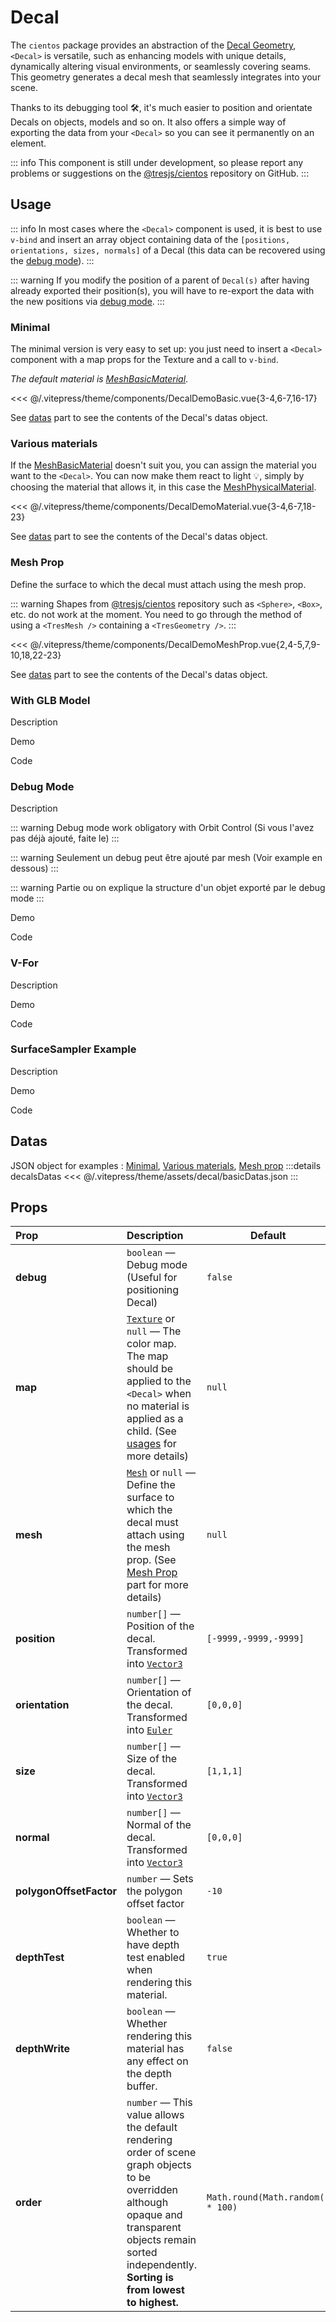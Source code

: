 # Decal

<DocsDemo>
  <DecalDemo />
</DocsDemo>

The `cientos` package provides an abstraction of the [Decal Geometry](https://threejs.org/docs/#examples/en/geometries/DecalGeometry), `<Decal>` is versatile, such as enhancing models with unique details, dynamically altering visual environments, or seamlessly covering seams. This geometry generates a decal mesh that seamlessly integrates into your scene. 

Thanks to its debugging tool 🛠️, it's much easier to position and orientate Decals on objects, models and so on. It also offers a simple way of exporting the data from your `<Decal>` so you can see it permanently on an element.

::: info
This component is still under development, so please report any problems or suggestions on the [@tresjs/cientos](https://github.com/Tresjs/cientos) repository on GitHub.
:::

## Usage

::: info
In most cases where the `<Decal>` component is used, it is best to use `v-bind` and insert an array object containing data of the `[positions, orientations, sizes, normals]` of a Decal (this data can be recovered using the [debug mode](#debug-mode)).
:::

::: warning
If you modify the position of a parent of `Decal(s)` after having already exported their position(s), you will have to re-export the data with the new positions via [debug mode](#debug-mode).
:::

### Minimal

The minimal version is very easy to set up: you just need to insert a `<Decal>` component with a map props for the Texture and a call to `v-bind`.

*The default material is [MeshBasicMaterial](https://threejs.org/docs/#api/en/materials/MeshBasicMaterial)*.

<DocsDemo>
  <DecalDemoBasic />
</DocsDemo>

<<< @/.vitepress/theme/components/DecalDemoBasic.vue{3-4,6-7,16-17}

See [datas](#datas) part to see the contents of the Decal's datas object.

### Various materials
If the [MeshBasicMaterial](https://threejs.org/docs/#api/en/materials/MeshBasicMaterial) doesn't suit you, you can assign the material you want to the `<Decal>`.  You can now make them react to light 💡, simply by choosing the material that allows it, in this case the [MeshPhysicalMaterial](https://threejs.org/docs/#api/en/materials/MeshPhysicalMaterial).

<DocsDemo>
  <DecalDemoMaterial />
</DocsDemo>

<<< @/.vitepress/theme/components/DecalDemoMaterial.vue{3-4,6-7,18-23}

See [datas](#datas) part to see the contents of the Decal's datas object.

### Mesh Prop
Define the surface to which the decal must attach using the mesh prop.

::: warning
Shapes from [@tresjs/cientos](https://github.com/Tresjs/cientos) repository such as `<Sphere>`, `<Box>`, etc. do not work at the moment. You need to go through the method of using a `<TresMesh />` containing a `<TresGeometry />`.
:::

<DocsDemo>
  <DecalDemoMeshProp />
</DocsDemo>

<<< @/.vitepress/theme/components/DecalDemoMeshProp.vue{2,4-5,7,9-10,18,22-23}

See [datas](#datas) part to see the contents of the Decal's datas object.

### With GLB Model
Description

Demo

Code
### Debug Mode
Description

::: warning
Debug mode work obligatory with Orbit Control (Si vous l'avez pas déjà ajouté, faite le)
:::

::: warning
Seulement un debug peut être ajouté par mesh (Voir example en dessous)
:::

::: warning
Partie ou on explique la structure d'un objet exporté par le debug mode
:::

Demo

Code
### V-For
Description

Demo

Code
### SurfaceSampler Example
Description

Demo

Code

## Datas

JSON object for examples : [Minimal](#minimal), [Various materials](#various-materials), [Mesh prop](#mesh-prop)
:::details decalsDatas
<<< @/.vitepress/theme/assets/decal/basicDatas.json
:::

## Props




| Prop              | Description                                          | Default                   |
| :---------------- | :--------------------------------------------------- | ------------------------- |
| **debug**         | `boolean` — Debug mode (Useful for positioning Decal)            | `false`                   |
| **map**           | [`Texture`](https://threejs.org/docs/#api/en/textures/Texture) or `null` — The color map. The map should be applied to the `<Decal>` when no material is applied as a child. (See [usages](#usage) for more details)     | `null`                       |
| **mesh**         | [`Mesh`](https://threejs.org/docs/#api/en/objects/Mesh) or `null` — Define the surface to which the decal must attach using the mesh prop. (See [Mesh Prop](#mesh-prop) part for more details)            | `null`                   |
| **position**         | `number[]` — Position of the decal. Transformed into [`Vector3`](https://threejs.org/docs/#api/en/math/Vector3)         | `[-9999,-9999,-9999]`                   |
| **orientation**         | `number[]` — Orientation of the decal. Transformed into [`Euler`](https://threejs.org/docs/#api/en/math/Euler)         | `[0,0,0]`                   |
| **size**         | `number[]` — Size of the decal. Transformed into [`Vector3`](https://threejs.org/docs/#api/en/math/Vector3)           | `[1,1,1]`                   |
| **normal**         | `number[]` — Normal of the decal. Transformed into [`Vector3`](https://threejs.org/docs/#api/en/math/Vector3)        | `[0,0,0]`                   |
| **polygonOffsetFactor**         | `number` — Sets the polygon offset factor | `-10`                   |
| **depthTest**         | `boolean` — Whether to have depth test enabled when rendering this material. | `true`                   |
| **depthWrite**         | `boolean` — Whether rendering this material has any effect on the depth buffer. | `false`                   |
| **order**         | `number` — This value allows the default rendering order of scene graph objects to be overridden although opaque and transparent objects remain sorted independently. <br /> **Sorting is from lowest to highest.** | `Math.round(Math.random() * 100)`                   |

